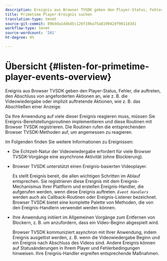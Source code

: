 ```yaml
---
description: Ereignis aus Browser TVSDK geben den Player-Status, Fehler, die auftreten, den Abschluss von angeforderten Aktionen an, wie z. B. die Videowiedergabe oder implizit auftretende Aktionen, wie z. B. das Abschließen einer Anzeige.
title: Primetime Player-Ereignis suchen
translation-type: tm+mt
source-git-commit: 89bdda1d4bd5c126f19ba75a819942df901183d1
workflow-type: tm+mt
source-wordcount: '261'
ht-degree: 0%

---
```



# Übersicht {#listen-for-primetime-player-events-overview}

Ereignis aus Browser TVSDK geben den Player-Status, Fehler, die auftreten, den Abschluss von angeforderten Aktionen an, wie z. B. die Videowiedergabe oder implizit auftretende Aktionen, wie z. B. das Abschließen einer Anzeige.

Da Ihre Anwendung auf viele dieser Ereignis reagieren muss, müssen Sie Ereignis-Bereitstellungsroutinen implementieren und diese Routinen mit Browser TVSDK registrieren. Die Routinen rufen die entsprechenden Browser TVSDK-Methoden auf, um angemessen zu reagieren.

Im Folgenden finden Sie weitere Informationen zu Ereignissen:

* Die Echtzeit-Natur der Videowiedergabe erfordert für viele Browser TVSDK-Vorgänge eine asynchrone Aktivität (ohne Blockierung).
* Browser TVSDK unterstützt einen Ereignis-basierten Videoplayer.

   Es stellt Ereignis bereit, die allen wichtigen Schritten im Ablauf entsprechen. Sie registrieren diese Ereignis mit dem Ereignis-Mechanismus Ihrer Plattform und erstellen Ereignis-Handler, die aufgerufen werden, wenn diese Ereignis auftreten. *`Event Handlers`* werden auch als Callback-Routinen oder Ereignis-Listener bezeichnet. Browser TVSDK bietet eine komplette Palette von Methoden, die von den Ereignis-Handlern verwendet werden können.
* Ihre Anwendung initiiert im Allgemeinen Vorgänge zum Entfernen von Blockern, z. B. um anzufordern, dass ein Video-Beginn abgespielt wird.

   Browser TVSDK kommuniziert asynchron mit Ihrer Anwendung, indem Ereignis ausgelöst werden, z. B. wenn die Videowiedergabe Beginn und ein Ereignis nach Abschluss des Videos sind. Andere Ereignis können auf Statusänderungen in Ihrem Player und Fehlerbedingungen hinweisen. Ihre Ereignis-Handler ergreifen entsprechende Maßnahmen.

